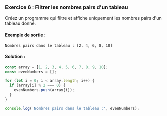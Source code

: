 ### Exercice 6 : Filtrer les nombres pairs d'un tableau
Créez un programme qui filtre et affiche uniquement les nombres pairs d'un tableau donné.

#### Exemple de sortie :
```
Nombres pairs dans le tableau : [2, 4, 6, 8, 10]
```

#### Solution :

```javascript
const array = [1, 2, 3, 4, 5, 6, 7, 8, 9, 10];
const evenNumbers = [];

for (let i = 0; i < array.length; i++) {
  if (array[i] % 2 === 0) {
    evenNumbers.push(array[i]);
  }
}

console.log('Nombres pairs dans le tableau :', evenNumbers);
```